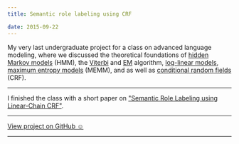 ```yaml
---
title: Semantic role labeling using CRF

date: 2015-09-22
---
```


My very last undergraduate project for a class on advanced language modeling, where we discussed the theoretical foundations of [hidden Markov models](https://en.wikipedia.org/wiki/Hidden_Markov_model) (HMM), the [Viterbi](https://en.wikipedia.org/wiki/Viterbi_algorithm) and [EM](https://en.wikipedia.org/wiki/Expectation%E2%80%93maximization_algorithm) algorithm, [log-linear models](https://en.wikipedia.org/wiki/Log-linear_model), [maximum entropy models](https://en.wikipedia.org/wiki/Principle_of_maximum_entropy#Maximum_entropy_models) (MEMM), and as well as [conditional random fields](https://en.wikipedia.org/wiki/Conditional_random_field) (CRF).

---

I finished the class with a short paper on ["Semantic Role Labeling using Linear-Chain CRF"]({{site.url}}/files/srl.pdf).

---

<a href="https://github.com/melanietosik/srl" class="pa3 tc ba br2 db">View project on GitHub &#x263A;&#xFE0E;</a>

---